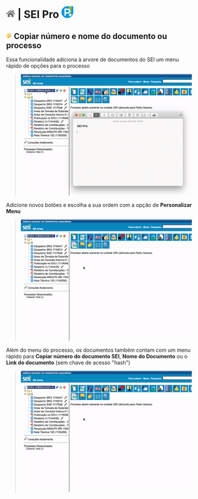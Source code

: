 # [![Home](../img/home.png)](../) |  SEI Pro ![Icone](../img/icon-32.png)

## ![Menu rápido na árvore de documentos](../img/icon-menurapido.png) Copiar número e nome do documento ou processo

Essa funcionalidade adiciona à arvore de documentos do SEI um menu rápido de opções para o processo

> ![Tela Menu rápido](../img/tela-menurapido.gif) 

Adicione novos botões e escolha a sua ordem com a opção de **Personalizar Menu**

> ![Tela Menu rápido](../img/tela-menurapido2.gif) 

Além do menu do processo, os documentos também contam com um menu rápido para **Copiar número do documento SEI**, **Nome do Documento** ou o **Link do documento** (sem chave de acesso "hash")

> ![Tela Menu rápido](../img/tela-menurapido2.gif) 

